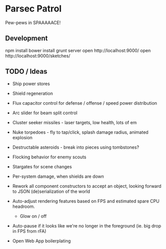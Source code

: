 # Parsec Patrol

Pew-pews in SPAAAAACE!

## Development

npm install
bower install
grunt server
open http://localhost:9000/
open http://localhost:9000/sketches/

## TODO / Ideas

* Ship power stores

* Shield regeneration

* Flux capacitor control for defense / offense / speed power distribution

* Arc slider for beam split control

* Cluster seeker missiles - laser targets, low health, lots of em

* Nuke torpedoes - fly to tap/click, splash damage radius, animated explosion

* Destructable asteroids - break into pieces using tombstones?

* Flocking behavior for enemy scouts

* Stargates for scene changes

* Per-system damage, when shields are down

* Rework all component constructors to accept an object, looking forward to
  JSON (de)serialization of the world

* Auto-adjust rendering features based on FPS and estimated spare CPU headroom.
    * Glow on / off

* Auto-pause if it looks like we're no longer in the foreground (ie. big drop
  in FPS from rFA)

* Open Web App boilerplating
